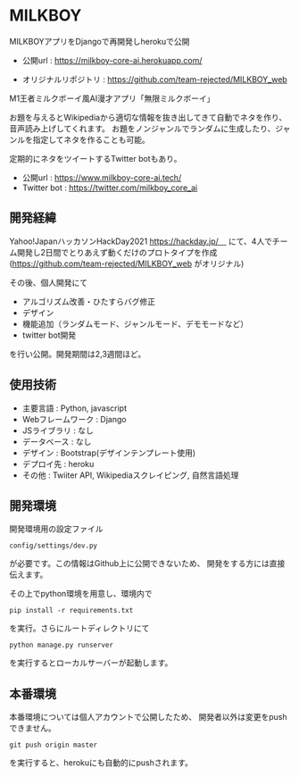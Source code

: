 # MILKBOY
MILKBOYアプリをDjangoで再開発しherokuで公開

- 公開url : https://milkboy-core-ai.herokuapp.com/

- オリジナルリポジトリ : https://github.com/team-rejected/MILKBOY_web

M1王者ミルクボーイ風AI漫才アプリ「無限ミルクボーイ」

お題を与えるとWikipediaから適切な情報を抜き出してきて自動でネタを作り、音声読み上げしてくれます。
お題をノンジャンルでランダムに生成したり、ジャンルを指定してネタを作ることも可能。

定期的にネタをツイートするTwitter botもあり。

- 公開url : https://www.milkboy-core-ai.tech/
- Twitter bot : https://twitter.com/milkboy_core_ai

## 開発経緯
Yahoo!JapanハッカソンHackDay2021
https://hackday.jp/　
にて、4人でチーム開発し2日間でとりあえず動くだけのプロトタイプを作成
(https://github.com/team-rejected/MILKBOY_web がオリジナル)

その後、個人開発にて

- アルゴリズム改善・ひたすらバグ修正
- デザイン
- 機能追加（ランダムモード、ジャンルモード、デモモードなど）
- twitter bot開発

を行い公開。開発期間は2,3週間ほど。

## 使用技術
- 主要言語 : Python, javascript
- Webフレームワーク : Django
- JSライブラリ : なし
- データベース : なし
- デザイン : Bootstrap(デザインテンプレート使用)
- デプロイ先 : heroku
- その他 : Twiiter API, Wikipediaスクレイピング, 自然言語処理


## 開発環境
開発環境用の設定ファイル
```
config/settings/dev.py
```
が必要です。この情報はGithub上に公開できないため、
開発をする方には直接伝えます。

その上でpython環境を用意し、環境内で
```commandline
pip install -r requirements.txt
```
を実行。さらにルートディレクトリにて
```commandline
python manage.py runserver
```
を実行するとローカルサーバーが起動します。

## 本番環境
本番環境については個人アカウントで公開したため、
開発者以外は変更をpushできません。
```commandline
git push origin master
```
を実行すると、herokuにも自動的にpushされます。
